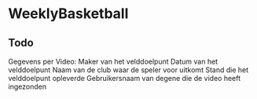 # WeeklyBasketball

## Todo

Gegevens per Video:
Maker van het velddoelpunt
Datum van het velddoelpunt
Naam van de club waar de speler voor uitkomt
Stand die het velddoelpunt opleverde
Gebruikersnaam van degene die de video heeft ingezonden
